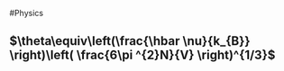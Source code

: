 #Physics 
## $\theta\equiv\left(\frac{\hbar \nu}{k_{B}} \right)\left( \frac{6\pi ^{2}N}{V} \right)^{1/3}$
